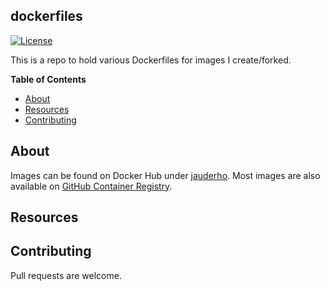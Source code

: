 ## dockerfiles

[![License](https://img.shields.io/badge/license-MIT-blue.svg)](https://opensource.org/licenses/MIT)

This is a repo to hold various Dockerfiles for images I create/forked.

**Table of Contents**

<!-- toc -->

- [About](#about)
- [Resources](#resources)
- [Contributing](#contributing)

<!-- tocstop -->

## About

Images can be found on Docker Hub under [jauderho](https://hub.docker.com/u/jauderho/). Most images are also available on [GitHub Container Registry](https://github.com/users/jauderho/packages?repo_name=dockerfiles).

## Resources

## Contributing

Pull requests are welcome.
